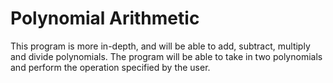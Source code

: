 # Polynomial Arithmetic

This program is more in-depth, and will be able to add, subtract, multiply and divide polynomials.
The program will be able to take in two polynomials and perform the operation specified by the user.
